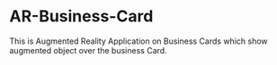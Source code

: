 # AR-Business-Card

This is Augmented Reality Application on Business Cards which show augmented object over the business Card.
